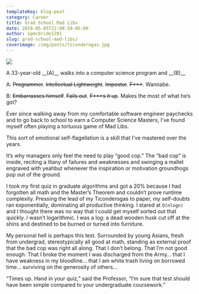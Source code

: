 ```yaml
---
templateKey: blog-post
category: Career
title: Grad School Mad Libs
date: 2019-05-05T22:09:59-05:00
author: spmcbride1201
slug: grad-school-mad-libs/
coverimage: /img/posts/ticonderogas.jpg
---
```


![](/img/posts/ticonderogas.jpg)

A 33-year-old \_\_(A)\_\_ walks into a computer science program and \_\_(B)\_\_

A: ~~Programmer~~. ~~Intellectual Lightweight~~. ~~Impostor~~. ~~F***~~. Wannabe.

B: ~~Embarrasses himself~~. ~~Fails out~~. ~~F***s it up~~. Makes the most of what he’s got?

Ever since walking away from my comfortable software engineer paychecks and to go back to school to earn a Computer Science Masters, I’ve found myself often playing a tortuous game of Mad Libs. 

This sort of emotional self-flagellation is a skill that I’ve mastered over the years. 

It’s why managers only feel the need to play “good cop.” The “bad cop” is inside, reciting a litany of failures and weaknesses and swinging a mallet engraved with yeahbut whenever the inspiration or motivation groundhogs pop out of the ground.

I took my first quiz in graduate algorithms and got a 20% because I had forgotten all math and the Master’s Theorem and couldn’t prove runtime complexity. Pressing the lead of my Ticonderogas to paper, my self-doubts ran exponentially, dominating all productive thinking. I stared at `O(nlogn)` and I thought there was no way that I could get myself sorted out that quickly. I wasn’t logarithmic. I was a log: a dead wooden husk cut off at the shins and destined to be burned or turned into furniture.

My personal hell is perhaps this test. Surrounded by young Asians, fresh from undergrad, stereotypically all good at math, standing as external proof that the bad cop was right all along. That I don’t belong. That I’m not good enough. That I broke the moment I was discharged from the Army… that I have weakness in my bloodline… that I am white trash living on borrowed time… surviving on the generosity of others…

“Times up. Hand in your quiz,” said the Professor, “I’m sure that test should have been simple compared to your undergraduate coursework.”
